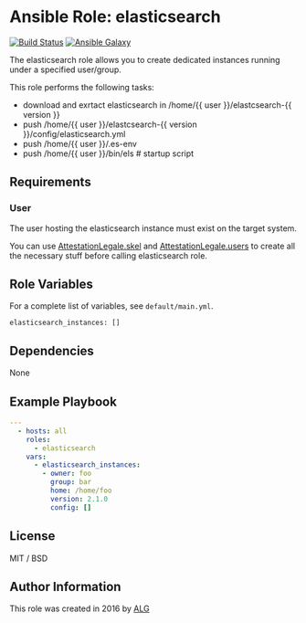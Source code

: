 # Ansible Role: elasticsearch

[![Build Status](https://travis-ci.org/AttestationLegale/ansible-role-elasticsearch.svg?branch=master)](https://travis-ci.org/AttestationLegale/ansible-role-elasticsearch) [![Ansible Galaxy](http://img.shields.io/badge/ansible--galaxy-elasticsearch-blue.svg)](https://galaxy.ansible.com/AttestationLegale/elasticsearch/)

The elasticsearch role allows you to create dedicated instances running under a specified user/group.

This role performs the following tasks:

  - download and exrtact elasticsearch in /home/{{ user }}/elastcsearch-{{ version }}
  - push /home/{{ user }}/elastcsearch-{{ version }}/config/elasticsearch.yml
  - push /home/{{ user }}/.es-env
  - push /home/{{ user }}/bin/els # startup script


## Requirements

### User

The user hosting the elasticsearch instance must exist on the target system.

You can use [AttestationLegale.skel](https://galaxy.ansible.com/AttestationLegale/skel/) and [AttestationLegale.users](https://galaxy.ansible.com/AttestationLegale/users/) to create all the necessary stuff before calling elasticsearch role.

## Role Variables

For a complete list of variables, see `default/main.yml`.

    elasticsearch_instances: []

## Dependencies

None

## Example Playbook

```yaml
---
  - hosts: all
    roles:
      - elasticsearch
    vars:
      - elasticsearch_instances:
        - owner: foo
          group: bar
          home: /home/foo
          version: 2.1.0
          config: []
```

## License

MIT / BSD

## Author Information

This role was created in 2016 by [ALG](https://www.attestationlegale.fr)
